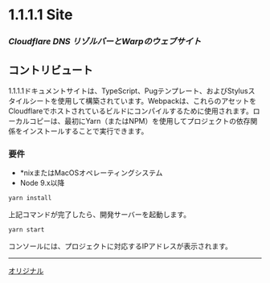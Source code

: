 # 1.1.1.1 Site

### _Cloudflare DNS リゾルバーとWarpのウェブサイト_

## コントリビュート

1.1.1.1ドキュメントサイトは、TypeScript、Pugテンプレート、およびStylusスタイルシートを使用して構築されています。Webpackは、これらのアセットをCloudflareでホストされているビルドにコンパイルするために使用されます。ローカルコピーは、最初にYarn（またはNPM）を使用してプロジェクトの依存関係をインストールすることで実行できます。

### 要件

- *nixまたはMacOSオペレーティングシステム
- Node 9.x以降

```bash
yarn install
```

上記コマンドが完了したら、開発サーバーを起動します。

```bash
yarn start
```

コンソールには、プロジェクトに対応するIPアドレスが表示されます。

---
[オリジナル](https://github.com/cloudflare/1.1.1.1/blob/master/README.md)
